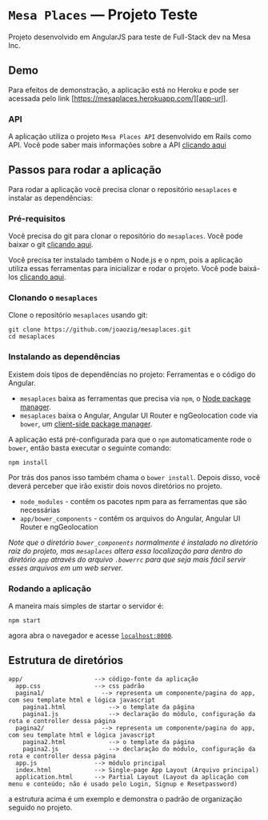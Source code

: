 # `Mesa Places` — Projeto Teste

Projeto desenvolvido em AngularJS para teste de Full-Stack dev na Mesa Inc.

## Demo
Para efeitos de demonstração, a aplicação está no Heroku e pode ser acessada pelo link [https://mesaplaces.herokuapp.com/][app-url].

### API
A aplicação utiliza o projeto `Mesa Places API` desenvolvido em Rails como API. Você pode saber mais informações sobre a API [clicando aqui][mesaplacesapi]

## Passos para rodar a aplicação

Para rodar a aplicação você precisa clonar o repositório `mesaplaces` e instalar as dependências:

### Pré-requisitos

Você precisa do git para clonar o repositório do `mesaplaces`. Você pode baixar o git [clicando aqui][git].

Você precisa ter instalado também o Node.js e o npm, pois a aplicação utiliza essas ferramentas para inicializar e rodar o projeto. Você pode baixá-los [clicando aqui][node].

### Clonando o `mesaplaces`

Clone o repositório `mesaplaces` usando git:

```
git clone https://github.com/joaozig/mesaplaces.git
cd mesaplaces
```

### Instalando as dependências

Existem dois tipos de dependências no projeto: Ferramentas e o código do Angular.

* `mesaplaces` baixa as ferramentas que precisa via `npm`, o [Node package manager][npm].
* `mesaplaces` baixa o Angular, Angular UI Router e ngGeolocation code via `bower`, um [client-side package manager][bower].

A aplicação está pré-configurada para que o `npm` automaticamente rode o `bower`, então basta executar o seguinte comando:

```
npm install
```

Por trás dos panos isso também chama o `bower install`. Depois disso, você deverá perceber que irão existir dois novos diretórios no projeto.

* `node_modules` - contêm os pacotes npm para as ferramentas que são necessárias
* `app/bower_components` - contêm os arquivos do Angular, Angular UI Router e ngGeolocation

*Note que o diretório `bower_components` normalmente é instalado no diretório raiz do projeto, mas `mesaplaces` altera essa localização para dentro do diretório `app` através do arquivo `.bowerrc` para que seja mais fácil servir esses arquivos em um web server.*

### Rodando a aplicação

A maneira mais simples de startar o servidor é:

```
npm start
```

agora abra o navegador e acesse [`localhost:8000`][local-app-url].


## Estrutura de diretórios

```
app/                    --> código-fonte da aplicação
  app.css               --> css padrão
  pagina1/                --> representa um componente/pagina do app, com seu template html e lógica javascript
    pagina1.html            --> o template da página
    pagina1.js              --> declaração do módulo, configuração da rota e controller dessa página
  pagina2/                --> representa um componente/pagina do app, com seu template html e lógica javascript
    pagina2.html            --> o template da página
    pagina2.js              --> declaração do módulo, configuração da rota e controller dessa página
  app.js                --> módulo principal
  index.html            --> Single-page App Layout (Arquivo principal)
  application.html      --> Partial Layout (Layout da aplicação com menu e conteúdo; não é usado pelo Login, Signup e Resetpassword)
```

a estrutura acima é um exemplo e demonstra o padrão de organização seguido no projeto.

[app-url]: https://mesaplaces.herokuapp.com/
[mesaplacesapi]: https://github.com/joaozig/mesaplaces
[bower]: http://bower.io/
[git]: https://git-scm.com/
[http-server]: https://github.com/indexzero/http-server
[local-app-url]: http://localhost:8000
[node]: https://nodejs.org/
[npm]: https://www.npmjs.org/
